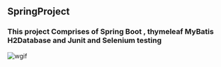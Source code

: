 ## SpringProject

### This project Comprises of Spring Boot , thymeleaf MyBatis H2Database and Junit and Selenium testing


![wgif](https://user-images.githubusercontent.com/48323127/89129342-4f07d200-d51a-11ea-9b59-42feba0c03e8.gif)
